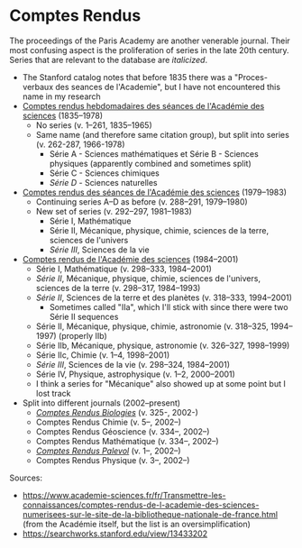 # Comptes Rendus

The proceedings of the Paris Academy are another venerable journal. Their most confusing
aspect is the proliferation of series in the late 20th century. Series that are relevant
to the database are _italicized_.

- The Stanford catalog notes that before 1835 there was a "Proces-verbaux des seances de
  l'Academie", but I have not encountered this name in my research
- [Comptes rendus hebdomadaires des séances de l'Académie des sciences](/cg/1598)
  (1835–1978)
  - No series (v. 1–261, 1835–1965)
  - Same name (and therefore same citation group), but split into series (v. 262-287,
    1966-1978)
    - Série A - Sciences mathématiques et Série B - Sciences physiques (apparently
      combined and sometimes split)
    - Série C - Sciences chimiques
    - _Série D_ - Sciences naturelles
- [Comptes rendus des séances de l'Académie des sciences](/cg/4698) (1979–1983)
  - Continuing series A–D as before (v. 288–291, 1979–1980)
  - New set of series (v. 292–297, 1981–1983)
    - Série I, Mathématique
    - Série II, Mécanique, physique, chimie, sciences de la terre, sciences de l'univers
    - _Série III_, Sciences de la vie
- [Comptes rendus de l'Académie des sciences](/cg/47) (1984–2001)
  - Série I, Mathématique (v. 298–333, 1984–2001)
  - _Série II_, Mécanique, physique, chimie, sciences de l'univers, sciences de la terre
    (v. 298–317, 1984–1993)
  - _Série II_, Sciences de la terre et des planètes (v. 318–333, 1994–2001)
    - Sometimes called "IIa", which I'll stick with since there were two Série II
      sequences
  - Série II, Mécanique, physique, chimie, astronomie (v. 318–325, 1994–1997) (properly
    IIb)
  - Série IIb, Mécanique, physique, astronomie (v. 326–327, 1998–1999)
  - Série IIc, Chimie (v. 1–4, 1998–2001)
  - _Série III_, Sciences de la vie (v. 298–324, 1984–2001)
  - Série IV, Physique, astrophysique (v. 1–2, 2000–2001)
  - I think a series for "Mécanique" also showed up at some point but I lost track
- Split into different journals (2002–present)
  - _[Comptes Rendus Biologies](/cg/1322)_ (v. 325-, 2002-)
  - Comptes Rendus Chimie (v. 5–, 2002–)
  - Comptes Rendus Géoscience (v. 334–, 2002–)
  - Comptes Rendus Mathématique (v. 334–, 2002–)
  - _[Comptes Rendus Palevol](/cg/730)_ (v. 1–, 2002–)
  - Comptes Rendus Physique (v. 3–, 2002–)

Sources:

- https://www.academie-sciences.fr/fr/Transmettre-les-connaissances/comptes-rendus-de-l-academie-des-sciences-numerisees-sur-le-site-de-la-bibliotheque-nationale-de-france.html
  (from the Académie itself, but the list is an oversimplification)
- https://searchworks.stanford.edu/view/13433202
